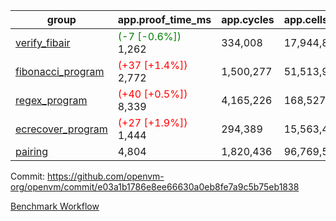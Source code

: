 | group | app.proof_time_ms | app.cycles | app.cells_used | leaf.proof_time_ms | leaf.cycles | leaf.cells_used |
| -- | -- | -- | -- | -- | -- | -- |
| [verify_fibair](https://github.com/openvm-org/openvm/blob/benchmark-results/benchmarks-pr/1523/verify_fibair-e03a1b1786e8ee66630a0eb8fe7a9c5b75eb1838.md) |<span style='color: green'>(-7 [-0.6%])</span> 1,262 |  334,008 |  17,944,838 |- | - | - |
| [fibonacci_program](https://github.com/openvm-org/openvm/blob/benchmark-results/benchmarks-pr/1523/fibonacci-e03a1b1786e8ee66630a0eb8fe7a9c5b75eb1838.md) |<span style='color: red'>(+37 [+1.4%])</span> 2,772 |  1,500,277 |  51,513,917 |- | - | - |
| [regex_program](https://github.com/openvm-org/openvm/blob/benchmark-results/benchmarks-pr/1523/regex-e03a1b1786e8ee66630a0eb8fe7a9c5b75eb1838.md) |<span style='color: red'>(+40 [+0.5%])</span> 8,339 |  4,165,226 |  168,527,416 |- | - | - |
| [ecrecover_program](https://github.com/openvm-org/openvm/blob/benchmark-results/benchmarks-pr/1523/ecrecover-e03a1b1786e8ee66630a0eb8fe7a9c5b75eb1838.md) |<span style='color: red'>(+27 [+1.9%])</span> 1,444 |  294,389 |  15,563,415 |- | - | - |
| [pairing](https://github.com/openvm-org/openvm/blob/benchmark-results/benchmarks-pr/1523/pairing-e03a1b1786e8ee66630a0eb8fe7a9c5b75eb1838.md) | 4,804 |  1,820,436 |  96,769,524 |- | - | - |


Commit: https://github.com/openvm-org/openvm/commit/e03a1b1786e8ee66630a0eb8fe7a9c5b75eb1838

[Benchmark Workflow](https://github.com/openvm-org/openvm/actions/runs/14089500738)
